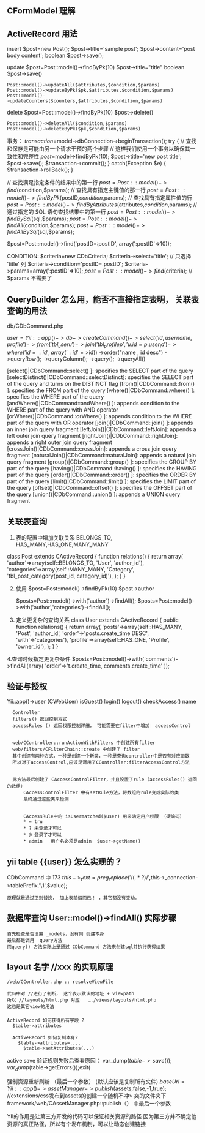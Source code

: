 ## CFormModel 理解
## ActiveRecord 用法

insert
      $post=new Post();
      $post->title='sample post';
      $post->content='post body content';
      boolean $post->save();

update
    $post=Post::model()->findByPk(10)
    $post->title="title"
    boolean $post->save()

    Post::model()->updateAll($attributes,$condition,$params)
    Post::model()->updateByPk($pk,$attributes,$condition,$params)
    Post::model()->updateCounters($counters,$attributes,$condition,$params)

delete
    $post=Post::model()->findByPk(10)
    $post->delete()

    Post::model()->deleteAll($condition,$params)
    Post::model()->deleteByPk($pk,$condition,$params)

事务：
  $transaction=$model->dbConnection->beginTransaction();
  try
  {
    // 查找和保存是可能由另一个请求干预的两个步骤
    // 这样我们使用一个事务以确保其一致性和完整性
    $post=$model->findByPk(10);
    $post->title='new post title';
    $post->save();
    $transaction->commit();
  }
  catch(Exception $e)
  {
    $transaction->rollBack();
  }


// 查找满足指定条件的结果中的第一行
$post=Post::model()->find($condition,$params);
// 查找具有指定主键值的那一行
$post=Post::model()->findByPk($postID,$condition,$params);
// 查找具有指定属性值的行
$post=Post::model()->findByAttributes($attributes,$condition,$params);
// 通过指定的 SQL 语句查找结果中的第一行
$post=Post::model()->findBySql($sql,$params);
$post=Post::model()->findAll($condition,$params);
$post=Post::model()->findAllBySql($sql,$params);


$post=Post::model()->find('postID=:postID', array(':postID'=>10));


CONDITION:
  $criteria=new CDbCriteria;
  $criteria->select='title';  // 只选择 'title' 列
  $criteria->condition='postID=:postID';
  $criteria->params=array(':postID'=>10);
  $post=Post::model()->find($criteria); // $params 不需要了
  


## QueryBuilder 怎么用，能否不直接指定表明， 关联表查询的用法
  db/CDbCommand.php

$user = Yii::app()->db->createCommand()
  ->select('id, username, profile')
  ->from('tbl_user u')
  ->join('tbl_profile p', 'u.id=p.user_id')
  ->where('id=:id', array(':id'=>$id))
  ->order("name , id desc")
  ->queryRow();
  ->queryColumn();
  ->query();
  ->queryAll()


  [select()|CDbCommand::select() ]: specifies the SELECT part of the query
  [selectDistinct()|CDbCommand::selectDistinct]: specifies the SELECT part of the query and turns on the DISTINCT flag
  [from()|CDbCommand::from() ]: specifies the FROM part of the query
  [where()|CDbCommand::where() ]: specifies the WHERE part of the query
  [andWhere()|CDbCommand::andWhere() ]: appends condition to the WHERE part of the query with AND operator
  [orWhere()|CDbCommand::orWhere() ]: appends condition to the WHERE part of the query with OR operator
  [join()|CDbCommand::join() ]: appends an inner join query fragment
  [leftJoin()|CDbCommand::leftJoin]: appends a left outer join query fragment
  [rightJoin()|CDbCommand::rightJoin]: appends a right outer join query fragment
  [crossJoin()|CDbCommand::crossJoin]: appends a cross join query fragment
  [naturalJoin()|CDbCommand::naturalJoin]: appends a natural join query fragment
  [group()|CDbCommand::group() ]: specifies the GROUP BY part of the query
  [having()|CDbCommand::having() ]: specifies the HAVING part of the query
  [order()|CDbCommand::order() ]: specifies the ORDER BY part of the query
  [limit()|CDbCommand::limit() ]: specifies the LIMIT part of the query
  [offset()|CDbCommand::offset() ]: specifies the OFFSET part of the query
  [union()|CDbCommand::union() ]: appends a UNION query fragment




## 关联表查询
  1. 表的配置中增加关联关系
  BELONGS_TO, HAS_MANY,HAS_ONE,MANY_MANY

  class Post extends CActiveRecord
  {
    function relations()
    {
      return array(
          'author'=>array(self::BELONGS_TO, 'User', 'author_id'),
          'categories'=>array(self::MANY_MANY, 'Category',
            'tbl_post_category(post_id, category_id)'),
          );
    }
  }


  2. 使用
      $post=Post::model()->findByPk(10)
      $post->author


      $posts=Post::model()->with('author')->findAll();
      $posts=Post::model()->with('author','categories')->findAll();

  3. 定义更复杂的查询关系
  class User extends CActiveRecord
  {
      public function relations()
          {
                return array(
                          'posts'=>array(self::HAS_MANY, 'Post', 'author_id',
                                          'order'=>'posts.create_time DESC',
                                                        'with'=>'categories'),
                                'profile'=>array(self::HAS_ONE, 'Profile', 'owner_id'),
                                    );
                  }
  }


  4.查询时候指定更复杂条件
    $posts=Post::model()->with('comments')->findAll(array(
            'order'=>'t.create_time, comments.create_time'
          ));





## 验证与授权
  Yii::app()->user  (CWebUser)
      isGuest()
      login()
      logout()
      checkAccess()
      name



      Controller
      filters() 返回控制方式
      accessRules () 返回权限控制详细， 可能需要在filter中增加  accessControl


      web/CController::runActionWithFilters 中创建所有filter
      web/filters/CFilterChain::create 中创建了 filter
      其中创建有两种方式，一种是创建一个新类，一种是查询controller中是否有对应函数
      所以对于accessControl,应该是调用了CController:filterAccessControl方法


      此方法最后创建了 CAccessControlFilter，并且设置了rule (accessRules() 返回的数组） 
          CAccessControlFilter 中有setRule方法，将数组的rule变成实际的类
          最终通过这些类来检测


          CAccessRule中的 isUsermatched($user) 用来确定用户权限 （硬编码）
          * = tru
          * ? 未登录才可以
          * @ 登录了才可以
          * admin   用户名必须是admin  $user->getName()

## yii table {{user}} 怎么实现的？
   CDbCommand 中
  173       $this->_text=preg_replace('/{{(.*?)}}/',$this->_connection->tablePrefix.'\1',$value);

    原理就是通过正则替换， 加上表前缀而已！ ，其它都没有变动。


## 数据库查询 User::model()->findAll() 实际步骤
    首先检查是否设置 _models，没有则 创建本身
    最后都是调用  query方法
    而query() 方法实际上是通过 CDbCommand 方法来创建sql并执行获得结果


##  layout 名字  //xxx   的实现原理
    /web/CController.php :: resolveViewFile

    代码中对 //进行了判断， 这个表示默认的地址 + viewpath
    所以 //layouts/html.php 对应   …./views/layouts/html.php
    这也是其它view的用法
      



      


####
    ActiveRecord 如何获得所有字段 ?
      $table->attributes
        
      ActiveRecord 如何复制本身?
        $table->attributes=....
          $table->setAttributes(...)

  active save 验证规则失败后查看原因：
      var_dump($table->save());
            var_dump($table->getErrors());exit(




强制资源重新刷新 （最后一个参数） (默认应该是复制所有文件)
$baseUrl = Yii::app()->assetManager->publish($assets,false,-1,true); //extensions/css发布到assets的创建一个随机不冲>      突的文件夹下
framework/web/CAssetManager.php::publish（） 中最后一个参数


YII的作用是让第三方开发的代码可以保证相关资源的路径
因为第三方并不确定他资源的真正路径，所以有个发布机制，可以让动态创建链接
